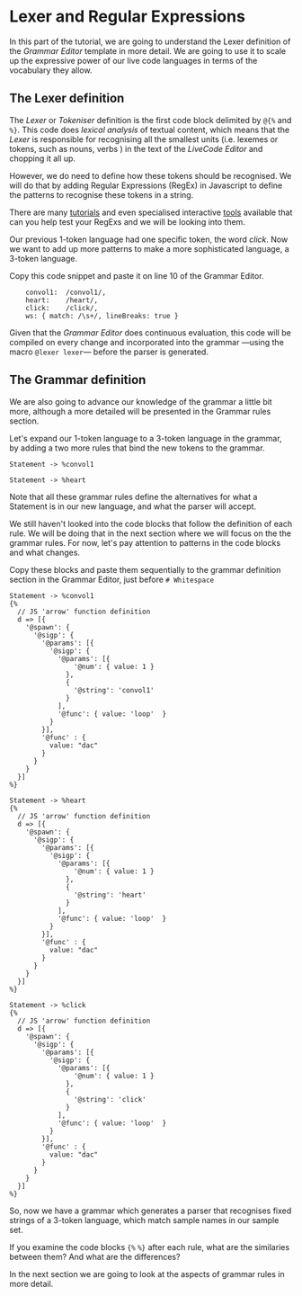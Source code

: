 # Lexer and Regular Expressions

 
In this part of the tutorial, we are going to understand the Lexer definition of the *Grammar Editor* template in more detail. We are going to use it to scale up the expressive power of our live code languages in terms of the vocabulary they allow. 

## The Lexer definition

The *Lexer* or *Tokeniser* definition is the first code block delimited by ```@{%``` and ```%}```. This code does *lexical analysis* of textual content, which means that the *Lexer* is responsible for recognising all the smallest units (i.e. lexemes or tokens, such as nouns, verbs ) in the text of the  *LiveCode Editor* and chopping it all up.

However, we do need to define how these tokens should be recognised. We will do that by adding Regular Expressions (RegEx) in Javascript to define the patterns to recognise these tokens in a string. 

There are many [tutorials](https://www.w3schools.com/jsref/jsref_obj_regexp.asp) and even specialised interactive [tools](https://regex101.com/) available that can you help test your RegExs and we will be looking into them.
  
Our previous 1-token language had one specific token, the word *click*. Now we want to add up more patterns to make a more sophisticated language, a 3-token language.

Copy this code snippet and paste it on line 10 of the Grammar Editor.

```
    convol1:  /convol1/, 
    heart:    /heart/,
    click:    /click/,
	ws: { match: /\s+/, lineBreaks: true }
```

Given that the *Grammar Editor* does continuous evaluation, this code will be compiled on every change and incorporated into the grammar —using the macro `@lexer lexer`— before the parser is generated.


## The Grammar definition

We are also going to advance our knowledge of the grammar a little bit more, although a more detailed will be presented in the Grammar rules section.

<!-- In our previous 1-token language we wrote as first rule 

`main -> _ Statement _`

which means that the parser, generated from our grammar, will accept text that:

* starts with white space `_`

* followed by a statement 

* followed by more white space 

The second rule defined Statement as such:

`Statement -> %click`

This rule means that a statement in our language, has the token `click`.

This ruled uses a token defined in the Lexer with the RegEx `/click/` to match the string `click`.  -->

Let's expand our 1-token language to a 3-token language in the grammar, by adding a two more rules that bind the new tokens to the grammar.

`Statement -> %convol1`

`Statement -> %heart`

Note that all these grammar rules define the alternatives for what a Statement is in our new language, and what the parser will accept.

We still haven't looked into the code blocks that follow the definition of each rule. We will be doing that in the next section where we will focus on the the grammar rules. For now, let's pay attention to patterns in the code blocks and what changes. 

Copy these blocks and paste them sequentially to the grammar definition section in the Grammar Editor, just before `# Whitespace`

```
Statement -> %convol1
{% 
  // JS 'arrow' function definition 
  d => [{
    '@spawn': {
      '@sigp': {
        '@params': [{        
          '@sigp': { 
            '@params': [{
                '@num': { value: 1 }
              },
              {
                '@string': 'convol1'
              }
            ],
            '@func': { value: 'loop'  }
          }
        }],
        '@func' : {
          value: "dac"
        }
      }
    }
  }]
%}
```

```
Statement -> %heart
{% 
  // JS 'arrow' function definition 
  d => [{
    '@spawn': {
      '@sigp': {
        '@params': [{        
          '@sigp': { 
            '@params': [{
                '@num': { value: 1 }
              },
              {
                '@string': 'heart'
              }
            ],
            '@func': { value: 'loop'  }
          }
        }],
        '@func' : {
          value: "dac"
        }
      }
    }
  }]
%}
```

```
Statement -> %click
{% 
  // JS 'arrow' function definition 
  d => [{
    '@spawn': {
      '@sigp': {
        '@params': [{        
          '@sigp': { 
            '@params': [{
                '@num': { value: 1 }
              },
              {
                '@string': 'click'
              }
            ],
            '@func': { value: 'loop'  }
          }
        }],
        '@func' : {
          value: "dac"
        }
      }
    }
  }]
%}
```

So, now we have a grammar which generates a parser that recognises fixed strings of a 3-token language, which match sample names in our sample set.

If you examine the code blocks `{%` `%}` after each rule, what are the similaries between them? And what are the differences?

In the next section we are going to look at the aspects of grammar rules in more detail.


